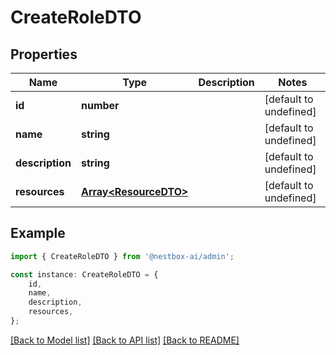 # CreateRoleDTO


## Properties

Name | Type | Description | Notes
------------ | ------------- | ------------- | -------------
**id** | **number** |  | [default to undefined]
**name** | **string** |  | [default to undefined]
**description** | **string** |  | [default to undefined]
**resources** | [**Array&lt;ResourceDTO&gt;**](ResourceDTO.md) |  | [default to undefined]

## Example

```typescript
import { CreateRoleDTO } from '@nestbox-ai/admin';

const instance: CreateRoleDTO = {
    id,
    name,
    description,
    resources,
};
```

[[Back to Model list]](../README.md#documentation-for-models) [[Back to API list]](../README.md#documentation-for-api-endpoints) [[Back to README]](../README.md)
